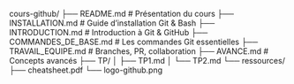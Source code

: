 cours-github/
├── README.md                # Présentation du cours
├── INSTALLATION.md          # Guide d’installation Git & Bash
├── INTRODUCTION.md          # Introduction à Git & GitHub
├── COMMANDES_DE_BASE.md     # Les commandes Git essentielles
├── TRAVAIL_EQUIPE.md        # Branches, PR, collaboration
├── AVANCE.md                # Concepts avancés
├── TP/
│   ├── TP1.md
│   └── TP2.md
└── ressources/
    ├── cheatsheet.pdf
    └── logo-github.png
